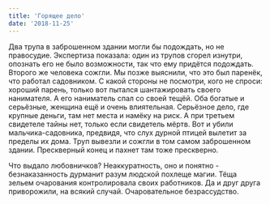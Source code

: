 ```yaml
---
title: 'Горящее дело'
date: '2018-11-25'
---
```


Два трупа в заброшенном здании могли бы подождать, но не правосудие.
Экспертиза показала: один из трупов сгорел изнутри, опознать его не было возможности, так что ему придётся подождать. Второго же человека сожгли.
Мы позже выяснили, что это был паренёк, что работал садовником. С какой стороны не посмотри, кого не спроси: хороший парень, только вот пытался шантажировать своего нанимателя. А его наниматель спал со своей тещёй. Оба богатые и серьёзные, женщина ещё и очень влиятельная. Серьёзное дело, где крупные деньги, там нет места и намёку на риск. А при третьем свидетеле тайны нет, только если свидетель мёртв. Вот и убили мальчика-садовника, предвидя, что слух дурной птицей вылетит за пределы их дома. Труп вывезли и сожгли в том самом заброшенном здании. Прескверный конец и пахнет там тоже прескверно.

Что выдало любовничков? Неаккуратность, оно и понятно - безнаказанность дурманит разум людской похлеще магии. Тёща зельем очарования контролировала своих работников. Да и друг друга приворожили, на всякий случай. Очаровательное безрассудство.
